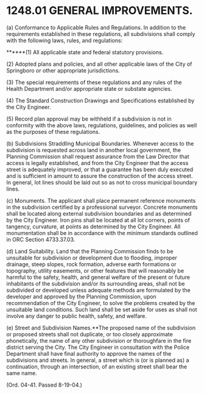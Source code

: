 1248.01 GENERAL IMPROVEMENTS.
=============================

​(a) Conformance to Applicable Rules and Regulations. In addition to the
requirements established in these regulations, all subdivisions shall
comply with the following laws, rules, and regulations:

******(1) All applicable state and federal statutory provisions.

​(2) Adopted plans and policies, and all other applicable laws of the
City of Springboro or other appropriate jurisdictions.

​(3) The special requirements of these regulations and any rules of the
Health Department and/or appropriate state or substate agencies.

​(4) The Standard Construction Drawings and Specifications established
by the City Engineer.

​(5) Record plan approval may be withheld if a subdivision is not in
conformity with the above laws, regulations, guidelines, and policies as
well as the purposes of these regulations.

​(b) Subdivisions Straddling Municipal Boundaries. Whenever access to
the subdivision is requested across land in another local government,
the Planning Commission shall request assurance from the Law Director
that access is legally established, and from the City Engineer that the
access street is adequately improved, or that a guarantee has been duly
executed and is sufficient in amount to assure the construction of the
access street. In general, lot lines should be laid out so as not to
cross municipal boundary lines.

​(c) Monuments. The applicant shall place permanent reference monuments
in the subdivision certified by a professional surveyor. Concrete
monuments shall be located along external subdivision boundaries and as
determined by the City Engineer. Iron pins shall be located at all lot
corners, points of tangency, curvature, at points as determined by the
City Engineer. All monumentation shall be in accordance with the minimum
standards outlined in ORC Section 4733.37.03.

​(d) Land Suitability. Land that the Planning Commission finds to be
unsuitable for subdivision or development due to flooding, improper
drainage, steep slopes, rock formation, adverse earth formations or
topography, utility easements, or other features that will reasonably be
harmful to the safety, health, and general welfare of the present or
future inhabitants of the subdivision and/or its surrounding areas,
shall not be subdivided or developed unless adequate methods are
formulated by the developer and approved by the Planning Commission,
upon recommendation of the City Engineer, to solve the problems created
by the unsuitable land conditions. Such land shall be set aside for uses
as shall not involve any danger to public health, safety, and welfare.

​(e) Street and Subdivision Names.**The proposed name of the subdivision
or proposed streets shall not duplicate, or too closely approximate
phonetically, the name of any other subdivision or thoroughfare in the
fire district serving the City. The City Engineer in consultation with
the Police Department shall have final authority to approve the names of
the subdivisions and streets. In general, a street which is (or is
planned as) a continuation, through an intersection, of an existing
street shall bear the same name.

(Ord. 04-41. Passed 8-19-04.)
